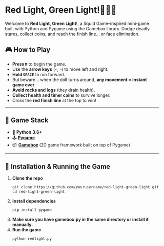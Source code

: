# Red Light, Green Light!👧🏻🚦

Welcome to **Red Light, Green Light!**, a Squid Game–inspired mini-game built with Python and Pygame using the Gamebox library. Dodge deadly stares, collect coins, and reach the finish line... or face elimination.

## 🎮 How to Play

- **Press `M`** to begin the game.
- Use the **arrow keys** (`←`, `→`) to move left and right.
- **Hold `SPACE`** to run forward.
- But beware... when the doll turns around, **any movement = instant game over**.
- **Avoid rocks and logs** (they drain health).
- **Collect health and timer coins** to survive longer.
- Cross the **red finish line** at the top to win!

---

## 🧠 Game Stack

- 🐍 **Python 3.6+**
- 🕹️ **[Pygame](https://www.pygame.org/)**
- 📦 **[Gamebox](https://github.com/cosinekitty/gamebox)** (2D game framework built on top of Pygame)

---

## 🚀 Installation & Running the Game

1. **Clone the repo**
   ```bash
   git clone https://github.com/yourusername/red-light-green-light.git
   cd red-light-green-light
2. **Install dependencies**
   ```bash
   pip install pygame
3. **Make sure you have gamebox.py in the same directory or install it manually.**
4. **Run the game**
   ```bash
   python redlight.py
